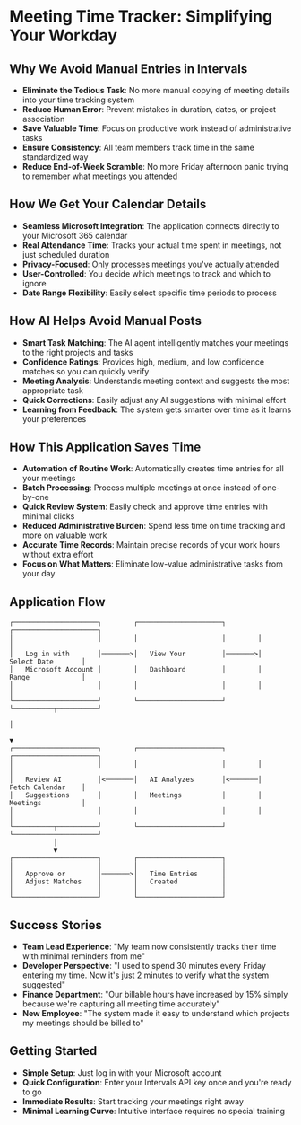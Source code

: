 # Meeting Time Tracker: Simplifying Your Workday

## Why We Avoid Manual Entries in Intervals

- **Eliminate the Tedious Task**: No more manual copying of meeting details into your time tracking system
- **Reduce Human Error**: Prevent mistakes in duration, dates, or project association 
- **Save Valuable Time**: Focus on productive work instead of administrative tasks
- **Ensure Consistency**: All team members track time in the same standardized way
- **Reduce End-of-Week Scramble**: No more Friday afternoon panic trying to remember what meetings you attended

## How We Get Your Calendar Details

- **Seamless Microsoft Integration**: The application connects directly to your Microsoft 365 calendar
- **Real Attendance Time**: Tracks your actual time spent in meetings, not just scheduled duration
- **Privacy-Focused**: Only processes meetings you've actually attended
- **User-Controlled**: You decide which meetings to track and which to ignore
- **Date Range Flexibility**: Easily select specific time periods to process

## How AI Helps Avoid Manual Posts

- **Smart Task Matching**: The AI agent intelligently matches your meetings to the right projects and tasks
- **Confidence Ratings**: Provides high, medium, and low confidence matches so you can quickly verify
- **Meeting Analysis**: Understands meeting context and suggests the most appropriate task
- **Quick Corrections**: Easily adjust any AI suggestions with minimal effort
- **Learning from Feedback**: The system gets smarter over time as it learns your preferences

## How This Application Saves Time

- **Automation of Routine Work**: Automatically creates time entries for all your meetings
- **Batch Processing**: Process multiple meetings at once instead of one-by-one
- **Quick Review System**: Easily check and approve time entries with minimal clicks
- **Reduced Administrative Burden**: Spend less time on time tracking and more on valuable work
- **Accurate Time Records**: Maintain precise records of your work hours without extra effort
- **Focus on What Matters**: Eliminate low-value administrative tasks from your day

## Application Flow

```
┌─────────────────────┐        ┌─────────────────────┐        ┌─────────────────────┐
│                     │        │                     │        │                     │
│   Log in with       │───────>│   View Your         │───────>│   Select Date       │
│   Microsoft Account │        │   Dashboard         │        │   Range             │
│                     │        │                     │        │                     │
└─────────────────────┘        └─────────────────────┘        └──────────┬──────────┘
                                                                         │
                                                                         ▼
┌─────────────────────┐        ┌─────────────────────┐        ┌─────────────────────┐
│                     │        │                     │        │                     │
│   Review AI         │<───────│   AI Analyzes       │<───────│   Fetch Calendar    │
│   Suggestions       │        │   Meetings          │        │   Meetings          │
│                     │        │                     │        │                     │
└──────────┬──────────┘        └─────────────────────┘        └─────────────────────┘
           │
           ▼
┌─────────────────────┐        ┌─────────────────────┐
│                     │        │                     │
│   Approve or        │───────>│   Time Entries      │
│   Adjust Matches    │        │   Created           │
│                     │        │                     │
└─────────────────────┘        └─────────────────────┘
```

## Success Stories

- **Team Lead Experience**: "My team now consistently tracks their time with minimal reminders from me"
- **Developer Perspective**: "I used to spend 30 minutes every Friday entering my time. Now it's just 2 minutes to verify what the system suggested"
- **Finance Department**: "Our billable hours have increased by 15% simply because we're capturing all meeting time accurately"
- **New Employee**: "The system made it easy to understand which projects my meetings should be billed to"

## Getting Started

- **Simple Setup**: Just log in with your Microsoft account
- **Quick Configuration**: Enter your Intervals API key once and you're ready to go
- **Immediate Results**: Start tracking your meetings right away
- **Minimal Learning Curve**: Intuitive interface requires no special training 